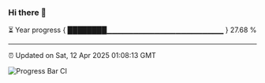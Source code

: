 ### Hi there 👋

⏳ Year progress { ████████▁▁▁▁▁▁▁▁▁▁▁▁▁▁▁▁▁▁▁▁▁▁ } 27.68 %

---

⏰ Updated on Sat, 12 Apr 2025 01:08:13 GMT

![Progress Bar CI](https://github.com/liununu/liununu/workflows/Progress%20Bar%20CI/badge.svg)
